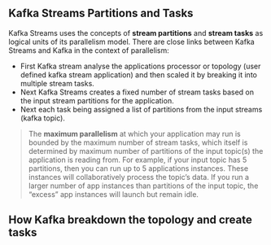 ## Kafka Streams Partitions and Tasks
Kafka Streams uses the concepts of  **stream partitions**  and  **stream tasks**  as logical units of its parallelism model. There are close links between Kafka Streams and Kafka in the context of parallelism:

 - First Kafka stream analyse the applications processor or topology (user defined kafka stream application) and then scaled it by breaking it into multiple stream tasks.
 - Next Kafka Streams creates a fixed number of stream tasks based on the input stream partitions for the application.
 - Next each task being assigned a list of partitions from the input streams (kafka topic).
 

> The **maximum parallelism** at which your application may run is bounded by the maximum number of stream tasks, which itself is determined by maximum number of partitions of the input topic(s) the application is reading from. For example, if your input topic has 5 partitions, then you can run up to 5 applications instances. These instances will collaboratively process the topic’s data. If you run a larger number of app instances than partitions of the input topic, the “excess” app instances will launch but remain idle.

## How Kafka breakdown the topology and create tasks



<!--stackedit_data:
eyJoaXN0b3J5IjpbMzU5MzY2NjA2LDEwMTU4MTM1MzQsLTIwOD
g3NDY2MTIsMjA1NjcwNjEwNSwxOTY2ODEzNTc4LC02MDkwNzQy
NTgsNzk3ODg4NTE1LDkzOTQ5MTU5MywtNjI5NjA4MjE1LDE3MT
M3MTQwNDQsMTY3MTAwMTM0MiwxMzE5OTMyNTA1LDExOTYyODMz
MTYsMTY3ODU4NTE5NSwtNTAxMDEzMjYxLDIwMzY3NzI0NDMsLT
k1MDAyNTAxMiwtNTA0MjczNDcwLC0xMTYxNzQwNTc1LC0yMTQ2
NTEwMDAzXX0=
-->